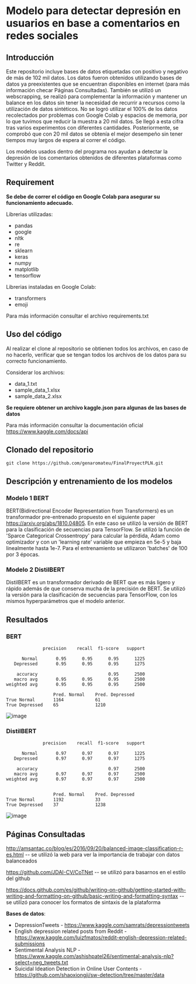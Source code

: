 # Modelo para detectar depresión en usuarios en base a comentarios en redes sociales
## Introducción
Este repositorio incluye bases de datos etiquetadas con positivo y negativo de más de 102 mil datos. Los datos fueron obtenidos utilizando bases de datos ya preexistentes que se encuentran disponibles en internet (para más información checar Páginas Consultadas). También se utilizó un webscrapping, se realizó para complementar la información y mantener un balance en los datos sin tener la necesidad de recurrir a recursos como la utilización de datos sintéticos. No se logró utilizar el 100% de los datos recolectados por problemas con Google Colab y espacios de memoria, por lo que tuvimos que reducir la muestra a 20 mil datos. Se llegó a esta cifra tras varios experimentos con diferentes cantidades. Posteriormente, se comprobó que con 20 mil datos se obtenía el mejor desempeño sin tener tiempos muy largos de espera al correr el código.

Los modelos usados dentro del programa nos ayudan a detectar la depresión de los comentarios obtenidos de diferentes plataformas como Twitter y Reddit.

## Requirement

**Se debe de correr el código en Google Colab para asegurar su funcionamiento adecuado.**

Librerias utilizadas:
- pandas
- google
- nltk
- re
- sklearn
- keras
- numpy
- matplotlib
- tensorflow

Librerias instaladas en Google Colab:
- transformers
- emoji

Para más información consultar el archivo requirements.txt

## Uso del código

Al realizar el clone al repositorio se obtienen todos los archivos, en caso de no hacerlo, verificar que se tengan todos los archivos de los datos para su correcto funcionamiento.

Considerar los archivos:
- data_1.txt
- sample_data_1.xlsx
- sample_data_2.xlsx

**Se requiere obtener un archivo kaggle.json para algunas de las bases de datos**

Para más información consultar la documentación oficial https://www.kaggle.com/docs/api

## Clonado del repositorio
```
git clone https://github.com/genaromateu/FinalProyectPLN.git
```
## Descripción y entrenamiento de los modelos

### Modelo 1 BERT

BERT(Bidirectional Encoder Representation from Transformers) es un transformador pre-entrenado propuesto en el siguiente paper https://arxiv.org/abs/1810.04805. En este caso se utilizó la versión de BERT para la clasificación de secuencias para TensorFlow. Se utilizó la función de 'Sparce Categorical Crossentropy' para calcular la pérdida, Adam como optimizador y con un 'learning rate' variable que empieza en 5e-5 y baja linealmente hasta 1e-7. Para el entrenamiento se utilizaron 'batches' de 100 por 3 épocas.

### Modelo 2 DistilBERT

DistilBERT es un transformador derivado de BERT que es más ligero y rápido además de que conserva mucha de la precisión de BERT. Se utilizó la versión para la clasificación de secuencias para TensorFlow, con los mismos hyperparámetros que el modelo anterior.

## Resultados

### BERT

                  precision    recall  f1-score   support

          Normal       0.95      0.95      0.95      1225
       Depressed       0.95      0.95      0.95      1275

        accuracy                           0.95      2500
       macro avg       0.95      0.95      0.95      2500
    weighted avg       0.95      0.95      0.95      2500

                      Pred. Normal	  Pred. Depressed
    True Normal       1164	          61
    True Depressed	  65              1210
    
    
![image](https://user-images.githubusercontent.com/22597422/127587702-18dc116d-d16a-4727-b956-c3c7ac7740fe.png)


### DistilBERT

                  precision    recall  f1-score   support

          Normal       0.97      0.97      0.97      1225
       Depressed       0.97      0.97      0.97      1275

        accuracy                           0.97      2500
       macro avg       0.97      0.97      0.97      2500
    weighted avg       0.97      0.97      0.97      2500
    
    
                      Pred. Normal	  Pred. Depressed
    True Normal       1192	          33
    True Depressed	  37              1238



![image](https://user-images.githubusercontent.com/22597422/127587590-bbf56240-d4d8-43ea-8c01-3f5c73758f50.png)

## Páginas Consultadas

http://amsantac.co/blog/es/2016/09/20/balanced-image-classification-r-es.html -- se utilizó la web para ver la importancia de trabajar con datos balanceados

https://github.com/JDAI-CV/CoTNet -- se utilizó para basarnos en el estilo del github

https://docs.github.com/es/github/writing-on-github/getting-started-with-writing-and-formatting-on-github/basic-writing-and-formatting-syntax -- se utilizó para conocer los formatos de sintaxis de la plataforma

**Bases de datos**:
- DepressionTweets - https://www.kaggle.com/samrats/depressiontweets
- English depression related posts from Reddit - https://www.kaggle.com/luizfmatos/reddit-english-depression-related-submissions
- Sentimental Analysis NLP - https://www.kaggle.com/ashishpatel26/sentimental-analysis-nlp?select=neg_tweets.txt
- Suicidal Ideation Detection in Online User Contents - https://github.com/shaoxiongji/sw-detection/tree/master/data

